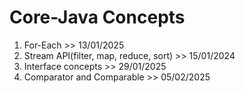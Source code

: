 Core-Java Concepts
==================
1. For-Each >> 13/01/2025
2. Stream API(filter, map, reduce, sort) >> 15/01/2024
3. Interface concepts >> 29/01/2025
4. Comparator and Comparable >> 05/02/2025
